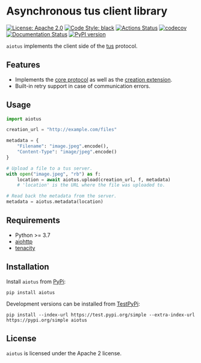 # Asynchronous tus client library

[![License: Apache 2.0](https://img.shields.io/badge/License-Apache%202.0-blue.svg)](https://opensource.org/licenses/Apache-2.0)
[![Code Style: black](https://img.shields.io/badge/Code%20Style-black-000000.svg)](https://black.readthedocs.io)
[![Actions Status](https://github.com/JenSte/aiotus/workflows/Continuous%20Integration/badge.svg?branch=master)](https://github.com/JenSte/aiotus/actions)
[![codecov](https://codecov.io/gh/JenSte/aiotus/branch/master/graph/badge.svg)](https://codecov.io/gh/JenSte/aiotus)
[![Documentation Status](https://readthedocs.org/projects/aiotus/badge/?version=latest)](https://aiotus.readthedocs.io/en/latest/)
[![PyPI version](https://badge.fury.io/py/aiotus.svg)](https://pypi.org/project/aiotus)

``aiotus`` implements the client side of the [tus](https://tus.io) protocol.

## Features

* Implements the [core protocol](https://tus.io/protocols/resumable-upload.html#core-protocol) as
  well as the [creation extension](https://tus.io/protocols/resumable-upload.html#creation).
* Built-in retry support in case of communication errors.

## Usage

```python
import aiotus

creation_url = "http://example.com/files"

metadata = {
    "Filename": "image.jpeg".encode(),
    "Content-Type": "image/jpeg".encode()
}

# Upload a file to a tus server.
with open("image.jpeg", "rb") as f:
    location = await aiotus.upload(creation_url, f, metadata)
    # 'location' is the URL where the file was uploaded to.

# Read back the metadata from the server.
metadata = aiotus.metadata(location)
```

## Requirements

* Python >= 3.7
* [aiohttp](https://pypi.org/project/aiohttp)
* [tenacity](https://pypi.org/project/tenacity)

## Installation

Install ``aiotus`` from [PyPi](https://pypi.org/project/aiotus):

```
pip install aiotus
```

Development versions can be installed from [TestPyPi](https://test.pypi.org/project/aiotus):

```
pip install --index-url https://test.pypi.org/simple --extra-index-url https://pypi.org/simple aiotus
```

## License

``aiotus`` is licensed under the Apache 2 license.

